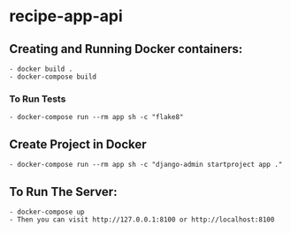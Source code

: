 # recipe-app-api

## Creating and Running Docker containers:
    - docker build .
    - docker-compose build

### To Run Tests
    - docker-compose run --rm app sh -c "flake8"

## Create Project in Docker
    - docker-compose run --rm app sh -c "django-admin startproject app ."

## To Run The Server:
    - docker-compose up
    - Then you can visit http://127.0.0.1:8100 or http://localhost:8100
    
